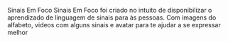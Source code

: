 Sinais Em Foco
Sinais Em Foco foi criado no intuito de disponibilizar o aprendizado de linguagem de sinais para às pessoas.
Com imagens do alfabeto, videos com alguns sinais e avatar para te ajudar a se expressar melhor

